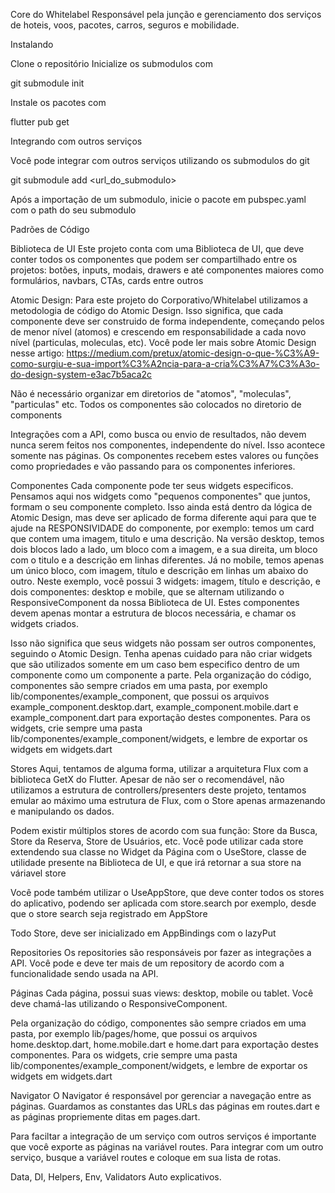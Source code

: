 Core do Whitelabel
Responsável pela junção e gerenciamento dos serviços de hoteis, voos, pacotes, carros, seguros e mobilidade.

Instalando

Clone o repositório
Inicialize os submodulos com


git submodule init



Instale os pacotes com


flutter pub get



Integrando com outros serviços

Você pode integrar com outros serviços utilizando os submodulos do git


git submodule add <url_do_submodulo> <submodulo>



Após a importação de um submodulo, inicie o pacote em pubspec.yaml com o path do seu submodulo


Padrões de Código

Biblioteca de UI
Este projeto conta com uma Biblioteca de UI, que deve conter todos os componentes que podem ser compartilhado entre os projetos: botões, inputs, modais, drawers e até componentes maiores como formulários, navbars, CTAs, cards entre outros

Atomic Design:
Para este projeto do Corporativo/Whitelabel utilizamos a metodologia de código do Atomic Design. Isso significa, que cada componente deve ser construido de forma independente, começando pelos de menor nível (atomos) e crescendo em responsabilidade a cada novo nível (particulas, moleculas, etc). Você pode ler mais sobre Atomic Design nesse artigo: https://medium.com/pretux/atomic-design-o-que-%C3%A9-como-surgiu-e-sua-import%C3%A2ncia-para-a-cria%C3%A7%C3%A3o-do-design-system-e3ac7b5aca2c

Não é necessário organizar em diretorios de "atomos", "moleculas", "particulas" etc. Todos os componentes são colocados no diretorio de components

Integrações com a API, como busca ou envio de resultados, não devem nunca serem feitos nos componentes, independente do nível. Isso acontece somente nas páginas. Os componentes recebem estes valores ou funções como propriedades e vão passando para os componentes inferiores.


Componentes
Cada componente pode ter seus widgets especificos. Pensamos aqui nos widgets como "pequenos componentes" que juntos, formam o seu componente completo. Isso ainda está dentro da lógica de Atomic Design, mas deve ser aplicado de forma diferente aqui para que te ajude na RESPONSIVIDADE do componente, por exemplo: temos um card que contem uma imagem, titulo e uma descrição. Na versão desktop, temos dois blocos lado a lado, um bloco com a imagem, e a sua direita, um bloco com o titulo e a descrição em linhas diferentes. Já no mobile, temos apenas um único bloco, com imagem, título e descrição em linhas um abaixo do outro. Neste exemplo, você possui 3 widgets: imagem, título e descrição, e dois componentes: desktop e mobile, que se alternam utilizando o ResponsiveComponent da nossa Biblioteca de UI. Estes componentes devem apenas montar a estrutura de blocos necessária, e chamar os widgets criados.

Isso não significa que seus widgets não possam ser outros componentes, seguindo o Atomic Design. Tenha apenas cuidado para não criar widgets que são utilizados somente em um caso bem especifico dentro de um componente como um componente a parte.
Pela organização do código, componentes são sempre criados em uma pasta, por exemplo lib/componentes/example_component, que possui os arquivos example_component.desktop.dart, example_component.mobile.dart e example_component.dart para exportação destes componentes. Para os widgets, crie sempre uma pasta lib/componentes/example_component/widgets, e lembre de exportar os widgets em widgets.dart



Stores
Aqui, tentamos de alguma forma, utilizar a arquitetura Flux com a biblioteca GetX do Flutter. Apesar de não ser o recomendável, não utilizamos a estrutura de controllers/presenters deste projeto, tentamos emular ao máximo uma estrutura de Flux, com o Store apenas armazenando e manipulando os dados.

Podem existir múltiplos stores de acordo com sua função: Store da Busca, Store da Reserva, Store de Usuários, etc. Você pode utilizar cada store extendendo sua classe no Widget da Página com o UseStore<SuaStore>, classe de utilidade presente na Biblioteca de UI, e que irá retornar a sua store na váriavel store

Você pode também utilizar o UseAppStore, que deve conter todos os stores do aplicativo, podendo ser aplicada com store.search por exemplo, desde que o store search seja registrado em AppStore

Todo Store, deve ser inicializado em AppBindings com o lazyPut



Repositories
Os repositories são responsáveis por fazer as integrações a API. Você pode e deve ter mais de um repository de acordo com a funcionalidade sendo usada na API.

Páginas
Cada página, possui suas views: desktop, mobile ou tablet. Você deve chamá-las utilizando o ResponsiveComponent.

Pela organização do código, componentes são sempre criados em uma pasta, por exemplo lib/pages/home, que possui os arquivos home.desktop.dart, home.mobile.dart e home.dart para exportação destes componentes. Para os widgets, crie sempre uma pasta lib/componentes/example_component/widgets, e lembre de exportar os widgets em widgets.dart



Navigator
O Navigator é responsável por gerenciar a navegação entre as páginas. Guardamos as constantes das URLs das páginas em routes.dart e as páginas propriemente ditas em pages.dart.

Para faciltar a integração de um serviço com outros serviços é importante que você exporte as páginas na variável routes.
Para integrar com um outro serviço, busque a variável routes e coloque em sua lista de rotas.


Data, DI, Helpers, Env, Validators
Auto explicativos.